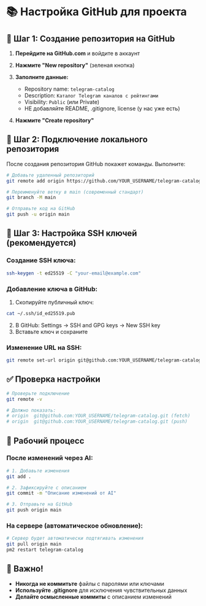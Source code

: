 # 📚 Настройка GitHub для проекта

## 🔧 Шаг 1: Создание репозитория на GitHub

1. **Перейдите на GitHub.com** и войдите в аккаунт
2. **Нажмите "New repository"** (зеленая кнопка)
3. **Заполните данные:**
   - Repository name: `telegram-catalog`
   - Description: `Каталог Telegram каналов с рейтингами`
   - Visibility: `Public` (или Private)
   - НЕ добавляйте README, .gitignore, license (у нас уже есть)

4. **Нажмите "Create repository"**

## 🔗 Шаг 2: Подключение локального репозитория

После создания репозитория GitHub покажет команды. Выполните:

```bash
# Добавьте удаленный репозиторий
git remote add origin https://github.com/YOUR_USERNAME/telegram-catalog.git

# Переименуйте ветку в main (современный стандарт)
git branch -M main

# Отправьте код на GitHub
git push -u origin main
```

## 🔑 Шаг 3: Настройка SSH ключей (рекомендуется)

### Создание SSH ключа:
```bash
ssh-keygen -t ed25519 -C "your-email@example.com"
```

### Добавление ключа в GitHub:
1. Скопируйте публичный ключ:
```bash
cat ~/.ssh/id_ed25519.pub
```

2. В GitHub: Settings → SSH and GPG keys → New SSH key
3. Вставьте ключ и сохраните

### Изменение URL на SSH:
```bash
git remote set-url origin git@github.com:YOUR_USERNAME/telegram-catalog.git
```

## ✅ Проверка настройки

```bash
# Проверьте подключение
git remote -v

# Должно показать:
# origin  git@github.com:YOUR_USERNAME/telegram-catalog.git (fetch)
# origin  git@github.com:YOUR_USERNAME/telegram-catalog.git (push)
```

## 🔄 Рабочий процесс

### После изменений через AI:
```bash
# 1. Добавьте изменения
git add .

# 2. Зафиксируйте с описанием
git commit -m "Описание изменений от AI"

# 3. Отправьте на GitHub
git push origin main
```

### На сервере (автоматическое обновление):
```bash
# Сервер будет автоматически подтягивать изменения
git pull origin main
pm2 restart telegram-catalog
```

## 🚨 Важно!

- **Никогда не коммитьте** файлы с паролями или ключами
- **Используйте .gitignore** для исключения чувствительных данных
- **Делайте осмысленные коммиты** с описанием изменений
